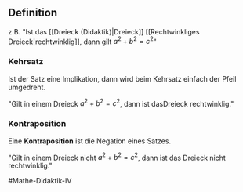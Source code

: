 ## Definition

z.B. "Ist das [[Dreieck (Didaktik)|Dreieck]] [[Rechtwinkliges Dreieck|rechtwinklig]], dann gilt $a^2+b^2=c^2$"

### Kehrsatz
Ist der Satz eine Implikation, dann wird beim Kehrsatz einfach der Pfeil umgedreht.

"Gilt in einem Dreieck $a^2+b^2=c^2$, dann ist dasDreieck rechtwinklig."

### Kontraposition
Eine **Kontraposition** ist die Negation eines Satzes.

"Gilt in einem Dreieck nicht $a^2+b^2=c^2$, dann ist das Dreieck nicht rechtwinklig."

#Mathe-Didaktik-IV 